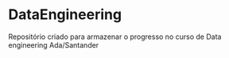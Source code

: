 # DataEngineering
Repositório criado para armazenar o progresso no curso de Data engineering Ada/Santander
